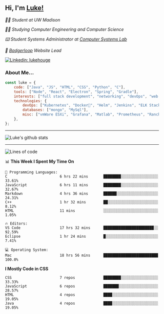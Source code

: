 <h2> Hi, I'm <a href="https://www.lukehouge.com">Luke!</a></h2>

<p><em>👨‍🎓 Student at UW Madison</em></p>
<p><em>🧑‍💻 Studying Computer Engineering and Computer Science</em></p>
<p><em>⌨️ Student Systems Administrator at <a href="https://csl.cs.wisc.edu/">Computer Systems Lab</a></em></p>
<p><em>🚆  <a href="https://badgerloop.com">Badgerloop</a> Website Lead</em></p>


[![Linkedin: lukehouge](https://img.shields.io/badge/-lukehouge-blue?style=flat-square&logo=Linkedin&logoColor=white&link=https://www.linkedin.com/in/lukehouge/)](https://www.linkedin.com/in/lukehouge/)

### About Me...  

```javascript
const luke = {
    code: ["Java", "JS", "HTML", "CSS", "Python", "C"],
    tools: ["Node", "React", "Electron", "Spring", "Gradle"],
    interests: ["full stack development", "networking", "devOps", "web dev", "photography"],
    technologies: {
        devOps: ["Kubernetes", "Docker🐳", "Helm", "Jenkins", "ELK Stack"],
        databases: ["mongo", "MySql"],
        misc: ["vmWare ESXi", "Grafana", "Matlab", "Prometheus", "Rancher", "Cisco"]
    },
};
```
---

![Luke's github stats](https://github-readme-stats.vercel.app/api?username=lukehouge&show_icons=true&theme=dracula)

---

<!--START_SECTION:waka-->
![Lines of code](https://img.shields.io/badge/From%20Hello%20World%20I%27ve%20Written-374667%20lines%20of%20code-blue)

📊 **This Week I Spent My Time On** 

```text
💬 Programming Languages: 
C                        6 hrs 22 mins       ████████░░░░░░░░░░░░░░░░░   33.61% 
JavaScript               6 hrs 11 mins       ████████░░░░░░░░░░░░░░░░░   32.67% 
Markdown                 4 hrs 36 mins       ██████░░░░░░░░░░░░░░░░░░░   24.31% 
C++                      1 hr 32 mins        ██░░░░░░░░░░░░░░░░░░░░░░░   8.12% 
HTML                     11 mins             ░░░░░░░░░░░░░░░░░░░░░░░░░   1.05%

🔥 Editors: 
VS Code                  17 hrs 32 mins      ███████████████████████░░   92.59% 
Eclipse                  1 hr 24 mins        █░░░░░░░░░░░░░░░░░░░░░░░░   7.41%

💻 Operating System: 
Mac                      18 hrs 56 mins      █████████████████████████   100.0%

```

**I Mostly Code in CSS** 

```text
CSS                      7 repos             ████████░░░░░░░░░░░░░░░░░   33.33% 
JavaScript               6 repos             ███████░░░░░░░░░░░░░░░░░░   28.57% 
HTML                     4 repos             ████░░░░░░░░░░░░░░░░░░░░░   19.05% 
Java                     4 repos             ████░░░░░░░░░░░░░░░░░░░░░   19.05%

```



<!--END_SECTION:waka-->
